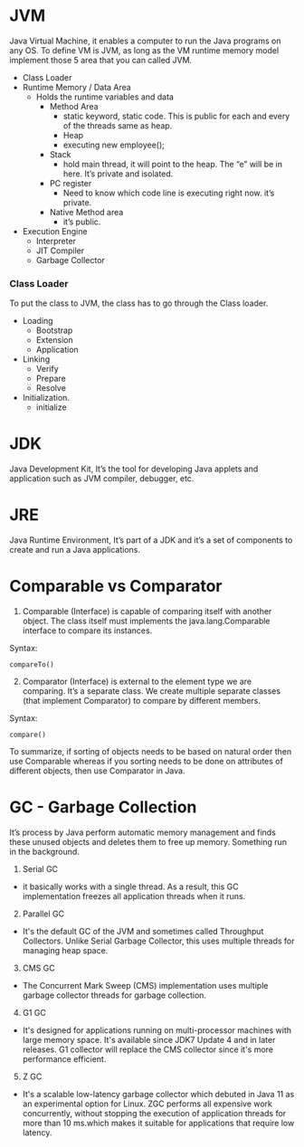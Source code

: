 # JVM
Java Virtual Machine, it enables a computer to run the Java programs on any OS. To define VM is JVM, as long as the VM runtime memory model implement those 5 area that you can called JVM.
* Class Loader
* Runtime Memory / Data Area
   - Holds the runtime variables and data
     - Method Area
       - static keyword, static code. This is public for each and every of the threads same as heap.
	   - Heap
       - executing new employee();
     - Stack
	     - hold main thread, it will point to the heap. The “e” will be in here. It’s private and isolated.
     - PC register
       - Need to know which code line is executing right now. it’s private.
     - Native Method area
       - it’s public.     
*	Execution Engine
    - Interpreter
    - JIT Compiler
    - Garbage Collector

### Class Loader
To put the class to JVM, the class has to go through the Class loader.
*	Loading 
	- Bootstrap
	- Extension
	- Application
* Linking 
  - Verify
  - Prepare
  - Resolve
* Initialization. 
  - initialize

# JDK
Java Development Kit, It’s the tool for developing Java applets and application such as JVM compiler, debugger, etc.
# JRE
Java Runtime Environment, It’s part of a JDK and it’s a set of components to create and run a Java applications.

# Comparable vs Comparator

1. Comparable (Interface) is capable of comparing itself with another object. The class itself must implements the java.lang.Comparable interface to compare its instances. 

Syntax:
```
compareTo()
```


2. Comparator (Interface) is external to the element type we are comparing. It’s a separate class. We create multiple separate classes (that implement Comparator) to compare by different members.

Syntax:
```
compare()
```

To summarize, if sorting of objects needs to be based on natural order then use Comparable whereas if you sorting needs to be done on attributes of different objects, then use Comparator in Java.


# GC - Garbage Collection
It’s process by Java perform automatic memory management and finds these unused objects and deletes them to free up memory. Something run in the background.

1. Serial GC
  - it basically works with a single thread. As a result, this GC implementation freezes all application threads when it runs.
2. Parallel GC
  - It's the default GC of the JVM and sometimes called Throughput Collectors. Unlike Serial Garbage Collector, this uses multiple threads for managing heap space.
3. CMS GC
  - The Concurrent Mark Sweep (CMS) implementation uses multiple garbage collector threads for garbage collection.
4. G1 GC
  - It's designed for applications running on multi-processor machines with large memory space. It's available since JDK7 Update 4 and in later releases. G1 collector will replace the CMS collector since it's more performance efficient.
5. Z GC
  - It's a scalable low-latency garbage collector which debuted in Java 11 as an experimental option for Linux. ZGC performs all expensive work concurrently, without stopping the execution of application threads for more than 10 ms.which makes it suitable for applications that require low latency.

